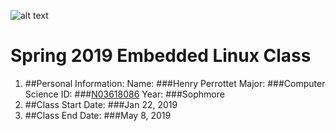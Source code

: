 ![alt text](https://newpaltz.edu/media/identity/logos/newpaltzlogo.jpg)

# Spring 2019 Embedded Linux Class
1. ##Personal Information:
Name: ###Henry Perrottet
Major: ###Computer Science
ID: ###[N03618086](https://github.com/perrotth1)
Year: ###Sophmore
2. ##Class Start Date: ###Jan 22, 2019
3. ##Class End Date: ###May 8, 2019



